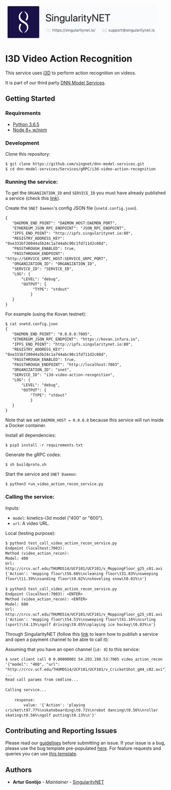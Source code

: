 [issue-template]: ../../../../../issues/new?template=BUG_REPORT.md
[feature-template]: ../../../../../issues/new?template=FEATURE_REQUEST.md

![singnetlogo](../../../docs/assets/singnet-logo.jpg?raw=true 'SingularityNET')

# I3D Video Action Recognition

This service uses [I3D](https://github.com/deepmind/kinetics-i3d) to perform action recognition on videos.

It is part of our third party [DNN Model Services](https://github.com/singnet/dnn-model-services).

## Getting Started

### Requirements

- [Python 3.6.5](https://www.python.org/downloads/release/python-365/)
- [Node 8+ w/npm](https://nodejs.org/en/download/)

### Development

Clone this repository:

```
$ git clone https://github.com/singnet/dnn-model-services.git
$ cd dnn-model-services/Services/gRPC/i3d-video-action-recognition
```

### Running the service:

To get the `ORGANIZATION_ID` and `SERVICE_ID` you must have already published a service (check this [link](https://dev.singularitynet.io/tutorials/publish/)).

Create the `SNET Daemon`'s config JSON file (`snetd.config.json`).

```
{
   "DAEMON_END_POINT": "DAEMON_HOST:DAEMON_PORT",
   "ETHEREUM_JSON_RPC_ENDPOINT": "JSON_RPC_ENDPOINT",
   "IPFS_END_POINT": "http://ipfs.singularitynet.io:80",
   "REGISTRY_ADDRESS_KEY": "0xe331bf20044a5b24c1a744abc90c1fd711d2c08d",
   "PASSTHROUGH_ENABLED": true,
   "PASSTHROUGH_ENDPOINT": "http://SERVICE_GRPC_HOST:SERVICE_GRPC_PORT",  
   "ORGANIZATION_ID": "ORGANIZATION_ID",
   "SERVICE_ID": "SERVICE_ID",
   "LOG": {
       "LEVEL": "debug",
       "OUTPUT": {
            "TYPE": "stdout"
           }
   }
}
```

For example (using the Kovan testnet):

```
$ cat snetd.config.json
{
   "DAEMON_END_POINT": "0.0.0.0:7005",
   "ETHEREUM_JSON_RPC_ENDPOINT": "https://kovan.infura.io",
   "IPFS_END_POINT": "http://ipfs.singularitynet.io:80",
   "REGISTRY_ADDRESS_KEY": "0xe331bf20044a5b24c1a744abc90c1fd711d2c08d",
   "PASSTHROUGH_ENABLED": true,
   "PASSTHROUGH_ENDPOINT": "http://localhost:7003",
   "ORGANIZATION_ID": "snet",
   "SERVICE_ID": "i3d-video-action-recognition",
   "LOG": {
       "LEVEL": "debug",
       "OUTPUT": {
           "TYPE": "stdout"
           }
   }
}
```

Note that we set `DAEMON_HOST = 0.0.0.0` because this service will run inside a Docker container.

Install all dependencies:
```
$ pip3 install -r requirements.txt
```
Generate the gRPC codes:
```
$ sh buildproto.sh
```
Start the service and `SNET Daemon`:
```
$ python3 run_video_action_recon_service.py
```

### Calling the service:

Inputs:
  - `model`: kinetics-i3d model ("400" or "600").
  - `url`: A video URL.

Local (testing purpose):

```
$ python3 test_call_video_action_recon_service.py
Endpoint (localhost:7003):
Method (video_action_recon): 
Model: 400
Url: http://crcv.ucf.edu/THUMOS14/UCF101/UCF101/v_MoppingFloor_g25_c01.avi
{'Action': 'mopping floor\t56.66%\ncleaning floor\t31.83%\nsweeping floor\t11.39%\nsanding floor\t0.02%\nshoveling snow\t0.01%\n'}

$ python3 test_call_video_action_recon_service.py 
Endpoint (localhost:7003): <ENTER>
Method (video_action_recon): <ENTER>
Model: 600
Url: http://crcv.ucf.edu/THUMOS14/UCF101/UCF101/v_MoppingFloor_g25_c01.avi
{'Action': 'mopping floor\t54.51%\nsweeping floor\t41.16%\ncurling (sport)\t4.13%\ngolf driving\t0.05%\nplaying ice hockey\t0.03%\n'}
```

Through SingularityNET (follow this [link](https://dev.singularitynet.io/tutorials/publish/) to learn how to publish a service and open a payment channel to be able to call it):

Assuming that you have an open channel (`id: 0`) to this service:

```
$ snet client call 0 0.00000001 54.203.198.53:7005 video_action_recon '{"model": "400", "url": "http://crcv.ucf.edu/THUMOS14/UCF101/UCF101/v_CricketShot_g04_c02.avi"}'
...
Read call params from cmdline...

Calling service...

    response:
        value: '{'Action': 'playing cricket\t97.77%\nskateboarding\t0.71%\nrobot dancing\t0.56%\nroller skating\t0.56%\ngolf putting\t0.13%\n'}'
```

## Contributing and Reporting Issues

Please read our [guidelines](https://dev.singularitynet.io/docs/contribute/contribution-guidelines/#submitting-an-issue) before submitting an issue. If your issue is a bug, please use the bug template pre-populated [here][issue-template]. For feature requests and queries you can use [this template][feature-template].

## Authors

* **Artur Gontijo** - *Maintainer* - [SingularityNET](https://www.singularitynet.io)
